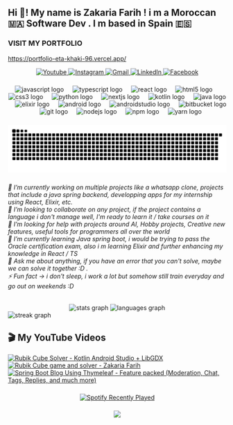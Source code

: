 <h2 align="left">Hi 👋! My name is Zakaria Farih ! i m a Moroccan 🇲🇦 Software Dev . I m based in Spain 🇪🇸</h2>

###

### VISIT MY PORTFOLIO 
https://portfolio-eta-khaki-96.vercel.app/

<div align="center">
  <a href="https://www.youtube.com/@ZakFrankie" target="_blank">
    <img src="https://img.shields.io/static/v1?message=Youtube&logo=youtube&label=&color=FF0000&logoColor=white&labelColor=&style=for-the-badge" height="35" alt="Youtube" />
  </a>
  <a href="https://www.instagram.com/zakariafarih142" target="_blank">
    <img src="https://img.shields.io/static/v1?message=Instagram&logo=instagram&label=&color=E4405F&logoColor=white&labelColor=&style=for-the-badge" height="35" alt="Instagram" />
  </a>
  <a href="mailto:zakariafarih142@gmail.com">
    <img src="https://img.shields.io/static/v1?message=Gmail&logo=gmail&label=&color=D14836&logoColor=white&labelColor=&style=for-the-badge" height="35" alt="Gmail" />
  </a>
  <a href="https://www.linkedin.com/in/zakariafarih/" target="_blank">
    <img src="https://img.shields.io/static/v1?message=LinkedIn&logo=linkedin&label=&color=0077B5&logoColor=white&labelColor=&style=for-the-badge" height="35" alt="LinkedIn" />
  </a>
  <a href="https://www.facebook.com/zakariafarih27/" target="_blank">
    <img src="https://img.shields.io/static/v1?message=Facebook&logo=facebook&label=&color=1877F2&logoColor=white&labelColor=&style=for-the-badge" height="35" alt="Facebook" />
  </a>
</div>

###

<div align="center">
  <img src="https://cdn.jsdelivr.net/gh/devicons/devicon/icons/javascript/javascript-original.svg" height="30" alt="javascript logo"  />
  <img width="12" />
  <img src="https://cdn.jsdelivr.net/gh/devicons/devicon/icons/typescript/typescript-original.svg" height="30" alt="typescript logo"  />
  <img width="12" />
  <img src="https://cdn.jsdelivr.net/gh/devicons/devicon/icons/react/react-original.svg" height="30" alt="react logo"  />
  <img width="12" />
  <img src="https://cdn.jsdelivr.net/gh/devicons/devicon/icons/html5/html5-original.svg" height="30" alt="html5 logo"  />
  <img width="12" />
  <img src="https://cdn.jsdelivr.net/gh/devicons/devicon/icons/css3/css3-original.svg" height="30" alt="css3 logo"  />
  <img width="12" />
  <img src="https://cdn.jsdelivr.net/gh/devicons/devicon/icons/python/python-original.svg" height="30" alt="python logo"  />
  <img width="12" />
  <img src="https://cdn.jsdelivr.net/gh/devicons/devicon/icons/nextjs/nextjs-original.svg" height="30" alt="nextjs logo"  />
  <img width="12" />
  <img src="https://cdn.jsdelivr.net/gh/devicons/devicon/icons/kotlin/kotlin-original.svg" height="30" alt="kotlin logo"  />
  <img width="12" />
  <img src="https://cdn.jsdelivr.net/gh/devicons/devicon/icons/java/java-original.svg" height="30" alt="java logo"  />
  <img width="12" />
  <img src="https://cdn.jsdelivr.net/gh/devicons/devicon/icons/elixir/elixir-original.svg" height="30" alt="elixir logo"  />
  <img width="12" />
  <img src="https://cdn.jsdelivr.net/gh/devicons/devicon/icons/android/android-original.svg" height="30" alt="android logo"  />
  <img width="12" />
  <img src="https://cdn.jsdelivr.net/gh/devicons/devicon/icons/androidstudio/androidstudio-original.svg" height="30" alt="androidstudio logo"  />
  <img width="12" />
  <img src="https://cdn.jsdelivr.net/gh/devicons/devicon/icons/bitbucket/bitbucket-original.svg" height="30" alt="bitbucket logo"  />
  <img width="12" />
  <img src="https://cdn.jsdelivr.net/gh/devicons/devicon/icons/git/git-original.svg" height="30" alt="git logo"  />
  <img width="12" />
  <img src="https://cdn.jsdelivr.net/gh/devicons/devicon/icons/nodejs/nodejs-original.svg" height="30" alt="nodejs logo"  />
  <img width="12" />
  <img src="https://cdn.jsdelivr.net/gh/devicons/devicon/icons/npm/npm-original-wordmark.svg" height="30" alt="npm logo"  />
  <img width="12" />
  <img src="https://cdn.jsdelivr.net/gh/devicons/devicon/icons/yarn/yarn-original.svg" height="30" alt="yarn logo"  />
</div>

###

<picture>
    <source media="(prefers-color-scheme: dark)" srcset="https://raw.githubusercontent.com/AllMightyyyy/AllMightyyyy/main/dist/github-snake-dark.svg" />
    <source media="(prefers-color-scheme: light)" srcset="https://raw.githubusercontent.com/AllMightyyyy/AllMightyyyy/main/dist/github-snake.svg" />
    <img alt="github-snake" src="https://raw.githubusercontent.com/AllMightyyyy/AllMightyyyy/main/dist/github-snake.svg" />
  </picture>

###

<h6 align="left">🔭 I’m currently working on multiple projects like a whatsapp clone, projects that include a java spring backend, developping apps for my internship using React, Elixir, etc.<br>👯 I’m looking to collaborate on any project, if the project contains a language i don't manage well, I'm ready to learn it / take courses on it<br>🤝 I’m looking for help with projects around AI, Hobby projects, Creative new features, useful tools for programmers all over the world<br>🌱 I’m currently learning Java spring boot, i would be trying to pass the Oracle certification exam, also i m learning Elixir and further enhancing my knowledge in React / TS<br>💬 Ask me about anything, if you have an error that you can't solve, maybe we can solve it together :D .<br>⚡ Fun fact -> i don't sleep, i work a lot but somehow still train everyday and go out on weekends :D</h6>

###

<div align="center">
  <img src="https://github-readme-stats.vercel.app/api?username=AllMightyyyy&hide_title=true&hide_rank=true&show_icons=true&include_all_commits=true&count_private=true&disable_animations=false&theme=dracula&locale=en&hide_border=true" height="150" alt="stats graph"  />
  <img src="https://github-readme-stats.vercel.app/api/top-langs?username=AllMightyyyy&locale=en&hide_title=false&layout=compact&card_width=120&langs_count=6&theme=dracula&hide_border=true" height="150" alt="languages graph"  />
</div>
  <img src="https://streak-stats.demolab.com?user=AllMightyyyy&locale=en&mode=daily&theme=dracula&hide_border=true&border_radius=6" height="150" alt="streak graph" width="1500"  />

###

## 🎬 My YouTube Videos

<!-- BEGIN YOUTUBE-CARDS -->
[![Rubik Cube Solver - Kotlin Android Studio + LibGDX](https://ytcards.demolab.com/?id=Sp5_FrsRD1M&title=Rubik+Cube+Solver+-+Kotlin+Android+Studio+%2B+LibGDX&lang=en&timestamp=1738434833&background_color=%230d1117&title_color=%23ffffff&stats_color=%23dedede&max_title_lines=1&width=250&border_radius=5 "Rubik Cube Solver - Kotlin Android Studio + LibGDX")](https://www.youtube.com/watch?v=Sp5_FrsRD1M)
[![Rubik Cube game and solver - Zakaria Farih](https://ytcards.demolab.com/?id=E0vRN0TTn1E&title=Rubik+Cube+game+and+solver+-+Zakaria+Farih&lang=en&timestamp=1738357348&background_color=%230d1117&title_color=%23ffffff&stats_color=%23dedede&max_title_lines=1&width=250&border_radius=5 "Rubik Cube game and solver - Zakaria Farih")](https://www.youtube.com/watch?v=E0vRN0TTn1E)
[![Spring Boot Blog Using Thymeleaf - Feature packed (Moderation, Chat, Tags, Replies, and much more)](https://ytcards.demolab.com/?id=l-FWfWd3yrA&title=Spring+Boot+Blog+Using+Thymeleaf+-+Feature+packed+%28Moderation%2C+Chat%2C+Tags%2C+Replies%2C+and+much+more%29&lang=en&timestamp=1738078561&background_color=%230d1117&title_color=%23ffffff&stats_color=%23dedede&max_title_lines=1&width=250&border_radius=5 "Spring Boot Blog Using Thymeleaf - Feature packed (Moderation, Chat, Tags, Replies, and much more)")](https://www.youtube.com/watch?v=l-FWfWd3yrA)
<!-- END YOUTUBE-CARDS -->

###

<div align="center">
    <a href="https://open.spotify.com/user/31jgwok6pi4tc6vuqpo45dbzrm64">
      <img src="https://spotify-recently-played-readme.vercel.app/api?user=31jgwok6pi4tc6vuqpo45dbzrm64&count=5&unique=true&width=500" alt="Spotify Recently Played" />
    </a>
</div>  

###

<div align="center">
  <img src="https://profile-counter.glitch.me/AllMightyyyy/count.svg?"  />
</div>

###
